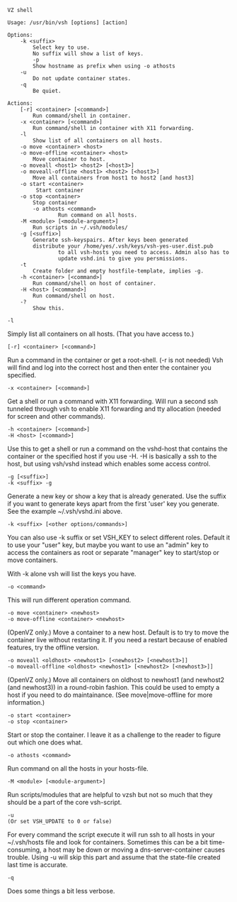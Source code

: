 ```
VZ shell

Usage: /usr/bin/vsh [options] [action]

Options:
	-k <suffix>
		Select key to use.
		No suffix will show a list of keys.
        -p
		Show hostname as prefix when using -o athosts
	-u
		Do not update container states.
	-q
		Be quiet.

Actions:
	[-r] <container> [<command>]
		Run command/shell in container.
	-x <container> [<command>]
		Run command/shell in container with X11 forwarding.
	-l
		Show list of all containers on all hosts.
	-o move <container> <host>
	-o move-offline <container> <host>
		Move container to host.
	-o moveall <host1> <host2> [<host3>]
	-o moveall-offline <host1> <host2> [<host3>]
		Move all containers from host1 to host2 [and host3]
	-o start <container>
		 Start container
	-o stop <container>
		Stop container
        -o athosts <command>
                Run command on all hosts.
	-M <module> [<module-argument>]
		Run scripts in ~/.vsh/modules/
	-g [<suffix>]
		Generate ssh-keyspairs. After keys been generated
		distribute your /home/yes/.vsh/keys/vsh-yes-user.dist.pub
                to all vsh-hosts you need to access. Admin also has to
                update vshd.ini to give you persmissions.
	-t
		Create folder and empty hostfile-template, implies -g.
	-h <container> [<command>]
		Run command/shell on host of container.
	-H <host> [<command>]
		Run command/shell on host.
	-?
		Show this.
```

    -l

Simply list all containers on all hosts. (That you have access to.)

    [-r] <container> [<command>]

Run a command in the container or get a root-shell. (-r is not needed) Vsh will find and log into the correct host and then enter the container you specified.

    -x <container> [<command>]

Get a shell or run a command with X11 forwarding. Will run a second ssh tunneled through vsh to enable X11 forwarding and tty allocation (needed for screen and other commands).

    -h <container> [<command>]
    -H <host> [<command>]

Use this to get a shell or run a command on the vshd-host that contains the container or the specified host if you use -H. -H is basically a ssh to the host, but using vsh/vshd instead which enables some access control.

    -g [<suffix>]
    -k <suffix> -g

Generate a new key or show a key that is already generated. Use the suffix if you want to generate keys apart from the first 'user' key you generate. See the example ~/.vsh/vshd.ini above.

    -k <suffix> [<other options/commands>]
    
You can also use -k suffix or set VSH_KEY to select different roles. Default it to use your "user" key, but maybe you want to use an "admin" key to access the containers as root or separate "manager" key to start/stop or move containers.

With -k alone vsh will list the keys you have.

    -o <command>

This will run different operation command.

    -o move <container> <newhost>
    -o move-offline <container> <newhost>

(OpenVZ only.)
Move a container to a new host. Default is to try to move the container live without restarting it. If you need a restart because of enabled features, try the offline version.

    -o moveall <oldhost> <newhost1> [<newhost2> [<newhost3>]]
    -o moveall-offline <oldhost> <newhost1> [<newhost2> [<newhost3>]]

(OpenVZ only.)
Move all containers on oldhost to newhost1 (and newhost2 (and newhost3)) in a round-robin fashion. This could be used to empty a host if you need to do maintainance. (See move|move-offline for more information.)

    -o start <container>
    -o stop <container>

Start or stop the container. I leave it as a challenge to the reader to figure out which one does what.

    -o athosts <command>

Run command on all the hosts in your hosts-file. 

    -M <module> [<module-argument>]

Run scripts/modules that are helpful to vzsh but not so much that they should be a part of the core vsh-script.

    -u
    (Or set VSH_UPDATE to 0 or false)

For every command the script execute it will run ssh to all hosts in your ~/.vsh/hosts file and look for containers. Sometimes this can be a bit time-consuming, a host may be down or moving a dns-server-container causes trouble. Using -u will skip this part and assume that the state-file created last time is accurate.

    -q

Does some things a bit less verbose.

